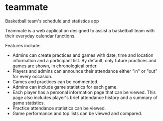 # teammate
Basketball team's schedule and statistics app

Teammate is a web application designed to assist a basketball team with their everyday calendar functions.

Features include:
- Admins can create practices and games with date, time and location information and a participant list. By default, only future practices and games are shown, in chronological order.
- Players and admins can announce their attendance either "in" or "out" for every occasion.
- Games and practices can be coḿmented.
- Admins can include game statistics for each game.
- Each player has a personal information page that can be viewed. This page also includes player's brief attendance history and a summary of game statistics.
- Practice attendance statistics can be viewed.
- Game performance and top lists can be viewed and compared.
